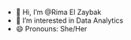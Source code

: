 - 👋 Hi, I’m @Rima El Zaybak
- 👀 I’m interested in Data Analytics
- 😄 Pronouns: She/Her

<!---
Rima-ElZaybak/Rima-ElZaybak is a ✨ special ✨ repository because its `README.md` (this file) appears on your GitHub profile.
You can click the Preview link to take a look at your changes.
--->
